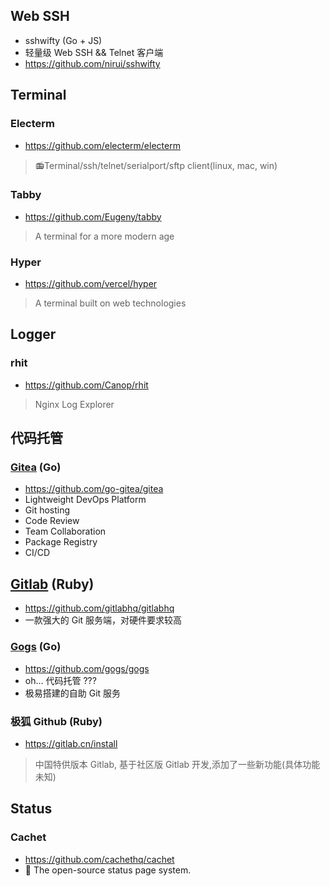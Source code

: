 ## Web SSH
- sshwifty (Go + JS)
- 轻量级 Web SSH && Telnet 客户端
- https://github.com/nirui/sshwifty

## Terminal
### Electerm
- https://github.com/electerm/electerm
> 📻Terminal/ssh/telnet/serialport/sftp client(linux, mac, win)

### Tabby
- https://github.com/Eugeny/tabby
> A terminal for a more modern age

### Hyper
- https://github.com/vercel/hyper
> A terminal built on web technologies

## Logger
### rhit
- https://github.com/Canop/rhit
> Nginx Log Explorer

## 代码托管

### [Gitea](https://gitea.com) (Go)
- https://github.com/go-gitea/gitea
- Lightweight DevOps Platform
- Git hosting
- Code Review
- Team Collaboration
- Package Registry
- CI/CD

## [Gitlab](https://github.com/gitlabhq/gitlabhq) (Ruby)
- https://github.com/gitlabhq/gitlabhq
- 一款强大的 Git 服务端，对硬件要求较高

### [Gogs](https://gogs.io) (Go)
- https://github.com/gogs/gogs
- oh... 代码托管 ???
- 极易搭建的自助 Git 服务

### 极狐 Github (Ruby)
- https://gitlab.cn/install
> 中国特供版本 Gitlab, 基于社区版 Gitlab 开发,添加了一些新功能(具体功能未知)


## Status
### Cachet
- https://github.com/cachethq/cachet
- 🚦 The open-source status page system.